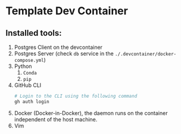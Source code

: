 # Template Dev Container

## Installed tools:

1. Postgres Client on the devcontainer
2. Postgres Server (check `db` service in the `./.devcontainer/docker-compose.yml`)
3. Python
   1. `Conda`
   2. `pip`
4. GitHub CLI
   ```bash
   # Login to the CLI using the following command
   gh auth login
   ```
5. Docker (Docker-in-Docker), the daemon runs on the container independent of the host machine.
6. Vim
